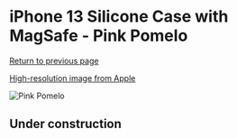 # iPhone 13 Silicone Case with MagSafe - Pink Pomelo

[Return to previous page](/iphone_13)

[High-resolution image from Apple](https://store.storeimages.cdn-apple.com/8756/as-images.apple.com/is/MM2N3?wid=4500&hei=4500&fmt=png)

<div style="width: 500px"><img src="/everyphone/MM2N3.png" alt="Pink Pomelo"></div>

## Under construction
